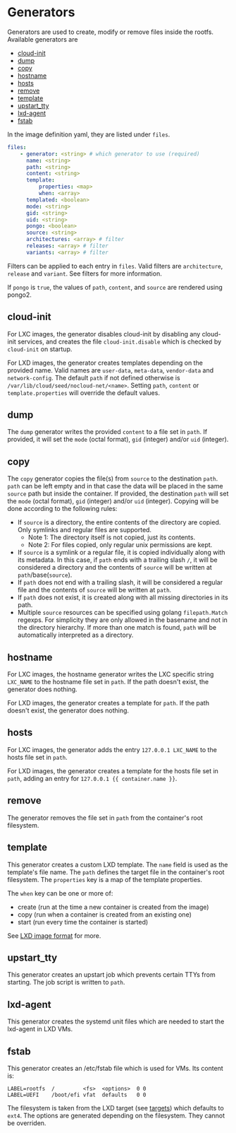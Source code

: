 # Generators

Generators are used to create, modify or remove files inside the rootfs.
Available generators are

* [cloud-init](#cloud-init)
* [dump](#dump)
* [copy](#copy)
* [hostname](#hostname)
* [hosts](#hosts)
* [remove](#remove)
* [template](#template)
* [upstart_tty](#upstart_tty)
* [lxd-agent](#lxd-agent)
* [fstab](#fstab)

In the image definition yaml, they are listed under `files`.

```yaml
files:
    - generator: <string> # which generator to use (required)
      name: <string>
      path: <string>
      content: <string>
      template:
          properties: <map>
          when: <array>
      templated: <boolean>
      mode: <string>
      gid: <string>
      uid: <string>
      pongo: <boolean>
      source: <string>
      architectures: <array> # filter
      releases: <array> # filter
      variants: <array> # filter
```

Filters can be applied to each entry in `files`.
Valid filters are `architecture`, `release` and `variant`.
See filters for more information.

If `pongo` is `true`, the values of `path`, `content`, and `source` are rendered using pongo2.

## cloud-init

For LXC images, the generator disables cloud-init by disabling any cloud-init services, and creates the file `cloud-init.disable` which is checked by `cloud-init` on startup.

For LXD images, the generator creates templates depending on the provided name.
Valid names are `user-data`, `meta-data`, `vendor-data` and `network-config`.
The default `path` if not defined otherwise is `/var/lib/cloud/seed/nocloud-net/<name>`.
Setting `path`, `content` or `template.properties` will override the default values.

## dump

The `dump` generator writes the provided `content` to a file set in `path`.
If provided, it will set the `mode` (octal format), `gid` (integer) and/or `uid` (integer).

## copy

The `copy` generator copies the file(s) from `source` to the destination `path`.
`path` can be left empty and in that case the data will be placed in the same `source` path but inside the container.
If provided, the destination `path` will set the `mode` (octal format), `gid` (integer) and/or `uid` (integer).
Copying will be done according to the following rules:

* If `source` is a directory, the entire contents of the directory are copied. Only symlinks and regular files are supported.
	- Note 1: The directory itself is not copied, just its contents.
	- Note 2: For files copied, only regular unix permissions are kept.
* If `source` is a symlink or a regular file, it is copied individually along with its metadata.
In this case, if `path` ends with a trailing slash `/`, it will be considered a directory and the contents of `source` will be written at `path`/base(`source`).
* If `path` does not end with a trailing slash, it will be considered a regular file and the contents of `source` will be written at `path`.
* If `path` does not exist, it is created along with all missing directories in its path.
* Multiple `source` resources can be specified using golang `filepath.Match` regexps.
For simplicity they are only allowed in the basename and not in the directory hierarchy.
If more than one match is found, `path` will be automatically interpreted as a directory.

## hostname

For LXC images, the hostname generator writes the LXC specific string `LXC_NAME` to the hostname file set in `path`.
If the path doesn't exist, the generator does nothing.

For LXD images, the generator creates a template for `path`.
If the path doesn't exist, the generator does nothing.

## hosts

For LXC images, the generator adds the entry `127.0.0.1 LXC_NAME` to the hosts file set in `path`.

For LXD images, the generator creates a template for the hosts file set in `path`, adding an entry for `127.0.0.1 {{ container.name }}`.

## remove

The generator removes the file set in `path` from the container's root filesystem.

## template

This generator creates a custom LXD template.
The `name` field is used as the template's file name.
The `path` defines the target file in the container's root filesystem.
The `properties` key is a map of the template properties.

The `when` key can be one or more of:

* create (run at the time a new container is created from the image)
* copy (run when a container is created from an existing one)
* start (run every time the container is started)

See [LXD image format](https://lxd.readthedocs.io/en/latest/image-handling/#image-format) for more.

## upstart_tty

This generator creates an upstart job which prevents certain TTYs from starting.
The job script is written to `path`.

## lxd-agent

This generator creates the systemd unit files which are needed to start the lxd-agent in LXD VMs.

## fstab

This generator creates an /etc/fstab file which is used for VMs.
Its content is:

```
LABEL=rootfs  /         <fs>  <options>  0 0
LABEL=UEFI    /boot/efi vfat  defaults   0 0
```

The filesystem is taken from the LXD target (see [targets](targets.md)) which defaults to `ext4`.
The options are generated depending on the filesystem.
They cannot be overriden.
